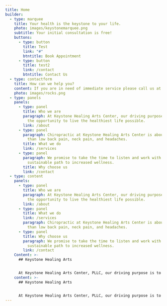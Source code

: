 ```yaml
---
title: Home
builder:
  - type: marquee
    title: Your health is the keystone to your life.
    photo: images/keystonemarquee.png
    subtitle: Your initial consultation is free!
    buttons:
      - type: button
        title: Test
        link: "#"
        btntitle: Book Appointment
      - type: button
        title: test2
        link: /contact
        btntitle: Contact Us
  - type: contactform
    title: How can we help you?
    content: If you are in need of immediate service please call us at (919) 896-8715.
    photo: images/rocks.png
  - type: panels
    panels:
      - type: panel
        title: Who we are
        paragraph: At Keystone Healing Arts Center, our driving purpose is to give you
          the opportunity to live the healthiest life possible.
        link: /about
      - type: panel
        paragraph: Chiropractic at Keystone Healing Arts Center is about so much more
          than low back pain, neck pain, and headaches.
        title: What we do
        link: /services
      - type: panel
        paragraph: We promise to take the time to listen and work with you to find a
          sustainable path to increased wellness.
        title: Why choose us
        link: /contact
  - type: content
    panels:
      - type: panel
        title: Who we are
        paragraph: At Keystone Healing Arts Center, our driving purpose is to give you
          the opportunity to live the healthiest life possible.
        link: /about
      - type: panel
        title: What we do
        link: /services
        paragraph: Chiropractic at Keystone Healing Arts Center is about so much more
          than low back pain, neck pain, and headaches.
      - type: panel
        title: Why choose us
        paragraph: We promise to take the time to listen and work with you to find a
          sustainable path to increased wellness.
        link: /contact
    Content: >-
      ## Keystone Healing Arts


      At Keystone Healing Arts Center, PLLC, our driving purpose is to give you the opportunity to live the healthiest life possible.
    content: >-
      ## Keystone Healing Arts


      At Keystone Healing Arts Center, PLLC, our driving purpose is to give you the opportunity to live the healthiest life possible.
---
```

